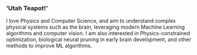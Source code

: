 ### 'Utah Teapot!'
I love Physics and Computer Science, and aim to understand complex physical systems such as the brain, leveraging modern Machine Learning algorithms and computer vision. I am also interested in Physics-constrained optimization, biological neural pruning in early brain development, and other methods to improve ML algorithms.
